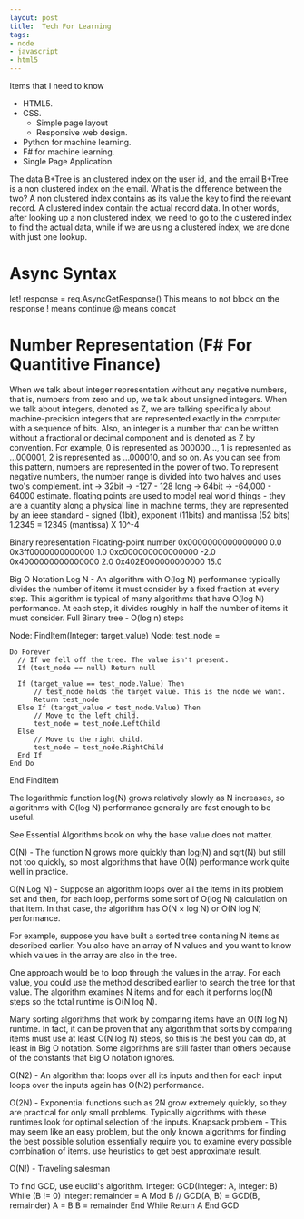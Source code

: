 ```yaml
---
layout: post
title:  Tech For Learning
tags:
- node
- javascript
- html5
---
```

Items that I need to know


* HTML5.
* CSS.
  * Simple page layout
  * Responsive web design.
* Python for machine learning.
* F# for machine learning.
* Single Page Application.

The data B+Tree is an clustered index on the user id, and the email B+Tree is a non clustered index on the email. What is the difference between the two? A non clustered index contains as its value the key to find the relevant record. A clustered index contain the actual record data. In other words, after looking up a non clustered index, we need to go to the clustered index to find the actual data, while if we are using a clustered index, we are done with just one lookup.

# Async Syntax
let! response = req.AsyncGetResponse()
This means to not block on the response
! means continue
@ means concat

# Number Representation (F# For Quantitive Finance)
When we talk about integer representation without any negative numbers, that is, numbers from zero and up, we talk about unsigned integers.
When we talk about integers, denoted as Z, we are talking specifically about machine-precision integers that are represented exactly in the computer with a sequence of bits. Also, an integer is a number that can be written without a fractional or decimal component and is denoted as Z by convention. For example, 0 is represented as 000000..., 1 is represented as ...000001, 2 is represented as ...000010, and so on. As you can see from this pattern, numbers are represented in the power of two. To represent negative numbers, the number range is divided into two halves and uses two's complement.
int -> 32bit -> -127 - 128
long -> 64bit -> -64,000 - 64000 estimate.
floating points are used to model real world things - they are a quantity along a physical line
in machine terms, they are represented by an ieee standard - signed (1bit), exponent (11bits) and mantissa (52 bits)
1.2345 = 12345 (mantissa) X 10^-4

Binary representation
Floating-point number
0x0000000000000000
0.0
0x3ff0000000000000
1.0
0xc000000000000000
-2.0
0x4000000000000000
2.0
0x402E000000000000
15.0

Big O Notation
Log N - An algorithm with O(log N) performance typically divides the number of items it must consider by a fixed fraction at every step.
This algorithm is typical of many algorithms that have O(log N) performance. At each step, it divides roughly in half the number of items it must consider.
Full Binary tree - O(log n) steps

Node: FindItem(Integer: target_value)
    Node: test_node = <root of tree>

    Do Forever
      // If we fell off the tree. The value isn't present.
      If (test_node == null) Return null

      If (target_value == test_node.Value) Then
          // test_node holds the target value. This is the node we want.
          Return test_node
      Else If (target_value < test_node.Value) Then
          // Move to the left child.
          test_node = test_node.LeftChild
      Else
          // Move to the right child.
          test_node = test_node.RightChild
      End If
    End Do
End FindItem

The logarithmic function log(N) grows relatively slowly as N increases, so algorithms with O(log N) performance generally are fast enough to be useful.

See Essential Algorithms book on why the base value does not matter.

O(N) - The function N grows more quickly than log(N) and sqrt(N) but still not too quickly, so most algorithms that have O(N) performance work quite well in practice.

O(N Log N) - Suppose an algorithm loops over all the items in its problem set and then, for each loop, performs some sort of O(log N) calculation on that item. In that case, the algorithm has O(N × log N) or O(N log N) performance.

For example, suppose you have built a sorted tree containing N items as described earlier. You also have an array of N values and you want to know which values in the array are also in the tree.

One approach would be to loop through the values in the array. For each value, you could use the method described earlier to search the tree for that value. The algorithm examines N items and for each it performs log(N) steps so the total runtime is O(N log N).

Many sorting algorithms that work by comparing items have an O(N log N) runtime. In fact, it can be proven that any algorithm that sorts by comparing items must use at least O(N log N) steps, so this is the best you can do, at least in Big O notation. Some algorithms are still faster than others because of the constants that Big O notation ignores.

O(N2) - An algorithm that loops over all its inputs and then for each input loops over the inputs again has O(N2) performance.

O(2N) - Exponential functions such as 2N grow extremely quickly, so they are practical for only small problems. Typically algorithms with these runtimes look for optimal selection of the inputs.
Knapsack problem - This may seem like an easy problem, but the only known algorithms for finding the best possible solution essentially require you to examine every possible combination of items.
use heuristics to get best approximate result.

O(N!) - Traveling salesman


To find GCD, use euclid's algorithm.
Integer: GCD(Integer: A, Integer: B)
    While (B != 0)
        Integer: remainder = A Mod B
        // GCD(A, B) = GCD(B, remainder)
        A = B
        B = remainder
    End While
    Return A
End GCD

